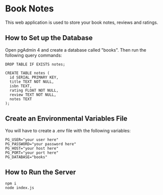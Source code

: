 # Book Notes
This web application is used to store your book notes, reviews and ratings.
## How to Set up the Database
Open pgAdmin 4 and create a database called "books". Then run the following query commands:
```
DROP TABLE IF EXISTS notes;

CREATE TABLE notes (
  id SERIAL PRIMARY KEY,
  title TEXT NOT NULL,
  isbn TEXT,
  rating FLOAT NOT NULL,
  review TEXT NOT NULL,
  notes TEXT
);
```
## Create an Environmental Variables File
You will have to create a .env file with the following variables:
```
PG_USER="your user here"
PG_PASSWORD="your password here"
PG_HOST="your host here"
PG_PORT="your port here"
PG_DATABASE="books"
```
## How to Run the Server
```
npm i
node index.js
```
